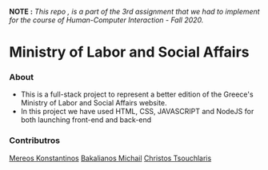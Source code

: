 **NOTE :** *This repo , is a part of the 3rd assignment that we had to implement for the course of Human-Computer Interaction - Fall 2020.*


<p align="center"> 
 <h1>Ministry of Labor and Social Affairs </h1> 
</p> 


### About 
* This is a full-stack project to represent a better edition of the Greece's Ministry of Labor and Social Affairs website.
* In this project we have used HTML, CSS, JAVASCRIPT and NodeJS for both launching front-end and back-end 

### Contributros

[Mereos Konstantinos](https://github.com/mereosk)
[Bakalianos Michail](https://github.com/bakalianosm)
[Christos Tsouchlaris](https://github.com/ChristosTsouchlaris)
